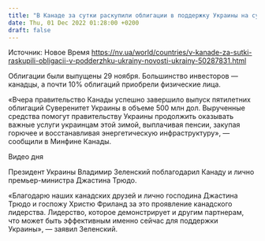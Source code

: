 ```yaml
---
title: "В Канаде за сутки раскупили облигации в поддержку Украины на сумму в полмиллиарда долларов"
date: Thu, 01 Dec 2022 01:28:00 +0200
draft: false
---
```

Источник: Новое Время https://nv.ua/world/countries/v-kanade-za-sutki-raskupili-obligacii-v-podderzhku-ukrainy-novosti-ukrainy-50287831.html


Облигации были выпущены 29 ноября. Большинство инвесторов — канадцы, а почти 10% облигаций приобрели физические лица.

«Вчера правительство Канады успешно завершило выпуск пятилетних облигаций Суверенитет Украины в объеме 500 млн дол. Вырученные средства помогут правительству Украины продолжить оказывать важные услуги украинцам этой зимой, выплачивая пенсии, закупая горючее и восстанавливая энергетическую инфраструктуру», — сообщили в Минфине Канады.

 Видео дня   

Президент Украины Владимир Зеленский поблагодарил Канаду и лично премьер-министра Джастина Трюдо.

«Благодарю наших канадских друзей и лично господина Джастина Трюдо и госпожу Христю Фриланд за это проявление канадского лидерства. Лидерство, которое демонстрирует и другим партнерам, что может быть эффективным именно сейчас для поддержки Украины», — заявил Зеленский.
